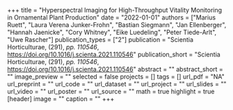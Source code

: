 +++
title = "Hyperspectral Imaging for High-Throughput Vitality Monitoring in Ornamental Plant Production"
date = "2022-01-01"
authors = ["Marius Ruett", "Laura Verena Junker-Frohn", "Bastian Siegmann", "Jan Ellenberger", "Hannah Jaenicke", "Cory Whitney", "Eike Luedeling", "Peter Tiede-Arlt", "Uwe Rascher"]
publication_types = ["2"]
publication = "Scientia Horticulturae, (291), _pp. 110546_, https://doi.org/10.1016/j.scienta.2021.110546"
publication_short = "Scientia Horticulturae, (291), _pp. 110546_, https://doi.org/10.1016/j.scienta.2021.110546"
abstract = ""
abstract_short = ""
image_preview = ""
selected = false
projects = []
tags = []
url_pdf = "NA"
url_preprint = ""
url_code = ""
url_dataset = ""
url_project = ""
url_slides = ""
url_video = ""
url_poster = ""
url_source = ""
math = true
highlight = true
[header]
image = ""
caption = ""
+++
